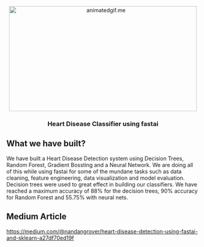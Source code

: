 <p align="center">
<img  alt="animatedgif.me" height="275px" width="490px" src="https://i.ytimg.com/vi/pNaCrhxmN1w/maxresdefault.jpg">
</p>

<h3 align="center"> Heart Disease Classifier using fastai</h3>

## What we have built?
We have built a Heart Disease Detection system using Decision Trees, Random Forest, Gradient Bossting and a Neural Network. We are doing all of this while using fastai for some of the mundane tasks such as data cleaning, feature engineering, data visualization and model evaluation. Decision trees were used to great effect in building our classifiers. We have reached a maximum accuracy of 88% for the decision trees, 90% accuracy for Random Forest and 55.75% with neural nets.

## Medium Article
https://medium.com/@nandangrover/heart-disease-detection-using-fastai-and-sklearn-a27df70ed19f
